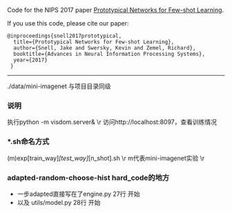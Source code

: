 
Code for the NIPS 2017 paper [Prototypical Networks for Few-shot Learning](http://papers.nips.cc/paper/6996-prototypical-networks-for-few-shot-learning.pdf).

If you use this code, please cite our paper:

```
@inproceedings{snell2017prototypical,
  title={Prototypical Networks for Few-shot Learning},
  author={Snell, Jake and Swersky, Kevin and Zemel, Richard},
  booktitle={Advances in Neural Information Processing Systems},
  year={2017}
 }
 ```

----------------------------------
./data/mini-imagenet 与项目目录同级

### 说明

执行python -m visdom.server& \r
访问http://localhost:8097，查看训练情况

### *.sh命名方式
(m)exp[train_way]_[test_way]_[n_shot].sh \r
m代表mini-imagenet实验 \r

### adapted-random-choose-hist hard_code的地方
- 一步adapted直接写在了engine.py 27行 开始
- 以及 utils/model.py 28行 开始
